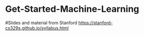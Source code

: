 # Get-Started-Machine-Learning

#Slides and material from Stanford
https://stanford-cs329s.github.io/syllabus.html
